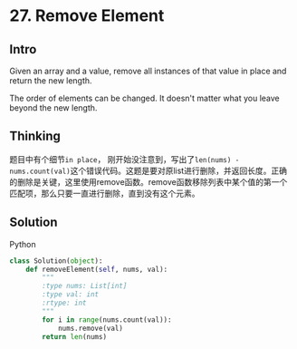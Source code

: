 # 27. Remove Element

## Intro

Given an array and a value, remove all instances of that value in place and return the new length.

The order of elements can be changed. It doesn't matter what you leave beyond the new length.

## Thinking

题目中有个细节`in place`， 刚开始没注意到，写出了`len(nums) - nums.count(val)`这个错误代码。这题是要对原list进行删除，并返回长度。正确的删除是关键，这里使用remove函数。remove函数移除列表中某个值的第一个匹配项，那么只要一直进行删除，直到没有这个元素。

## Solution

Python

```python
class Solution(object):
    def removeElement(self, nums, val):
        """
        :type nums: List[int]
        :type val: int
        :rtype: int
        """
        for i in range(nums.count(val)):
            nums.remove(val)
        return len(nums)
```

